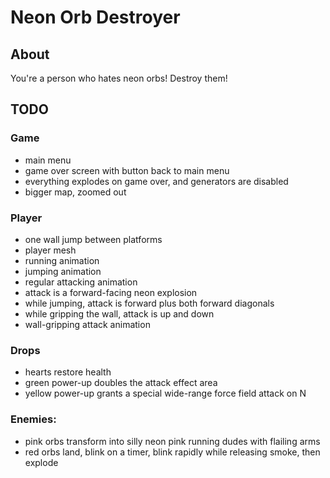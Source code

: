 # Neon Orb Destroyer

## About

You're a person who hates neon orbs! Destroy them!

## TODO

### Game

- main menu
- game over screen with button back to main menu
- everything explodes on game over, and generators are disabled
- bigger map, zoomed out

### Player

- one wall jump between platforms
- player mesh
- running animation
- jumping animation
- regular attacking animation
- attack is a forward-facing neon explosion
- while jumping, attack is forward plus both forward diagonals
- while gripping the wall, attack is up and down
- wall-gripping attack animation

### Drops

- hearts restore health
- green power-up doubles the attack effect area
- yellow power-up grants a special wide-range force field attack on N

### Enemies:

- pink orbs transform into silly neon pink running dudes with flailing arms
- red orbs land, blink on a timer, blink rapidly while releasing smoke, then explode
